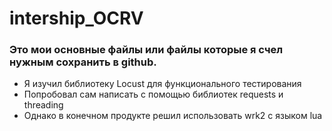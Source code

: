# intership_OCRV
### Это мои основные файлы или файлы которые я счел нужным сохранить в github.
+ Я изучил библиотеку Locust для функционального тестирования
+ Попробовал сам написать с помощью библиотек requests и threading
+ Однако в конечном продукте решил использовать wrk2 с языком lua
